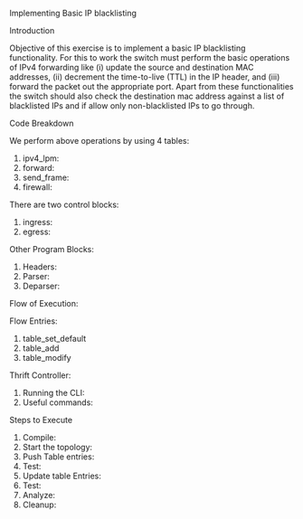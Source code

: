 Implementing Basic IP blacklisting


Introduction

Objective of this exercise is to implement a basic IP blacklisting
functionality. For this to work the switch must perform the basic operations of
IPv4 forwarding like (i) update the source and destination MAC addresses,
(ii) decrement the time-to-live (TTL) in the IP header, and (iii) forward the
packet out the appropriate port.
Apart from these functionalities the switch should also check the destination mac address against a list of blacklisted IPs and if allow only non-blacklisted IPs to go through.

Code Breakdown


We perform above operations by using 4 tables:
1. ipv4_lpm: 
2. forward:
3. send_frame:
4. firewall: 

There are two control blocks:
1. ingress:
2. egress:

Other Program Blocks:
1. Headers:
2. Parser:
3. Deparser:

Flow of Execution:

Flow Entries:
1. table_set_default
2. table_add
3. table_modify

Thrift Controller:
1. Running the CLI:
2. Useful commands:


Steps to Execute

1. Compile:
2. Start the topology:
3. Push Table entries:
4. Test:
5. Update table Entries:
6. Test:
7. Analyze: 
8. Cleanup:



